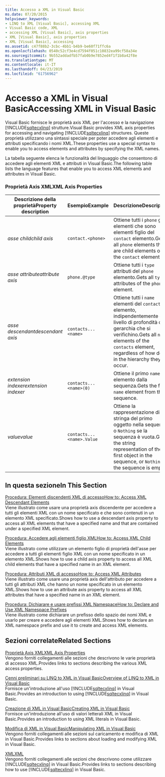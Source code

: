 ```yaml
---
title: Accesso a XML in Visual Basic
ms.date: 07/20/2015
helpviewer_keywords:
- LINQ to XML [Visual Basic], accessing XML
- Visual Basic code, XML
- accessing XML [Visual Basic], axis properties
- XML [Visual Basic], axis properties
- XML [Visual Basic], accessing
ms.assetid: c47f88b2-3cbc-4bb1-b4b9-be60f71ffc6a
ms.openlocfilehash: 0540c52cf3e4cd7594f051c10832ea99cf58a34e
ms.sourcegitcommit: 9b552addadfb57fab0b9e7852ed4f1f1b8a42f8e
ms.translationtype: MT
ms.contentlocale: it-IT
ms.lasthandoff: 04/23/2019
ms.locfileid: "61756962"
---
```

# <a name="accessing-xml-in-visual-basic"></a><span data-ttu-id="5c076-102">Accesso a XML in Visual Basic</span><span class="sxs-lookup"><span data-stu-id="5c076-102">Accessing XML in Visual Basic</span></span>
<span data-ttu-id="5c076-103">Visual Basic fornisce le proprietà axis XML per l'accesso e la navigazione [!INCLUDE[sqltecxlinq](~/includes/sqltecxlinq-md.md)] strutture.</span><span class="sxs-lookup"><span data-stu-id="5c076-103">Visual Basic provides XML axis properties for accessing and navigating [!INCLUDE[sqltecxlinq](~/includes/sqltecxlinq-md.md)] structures.</span></span> <span data-ttu-id="5c076-104">Queste proprietà utilizzano una sintassi speciale per poter accedere agli elementi e attributi specificando i nomi XML.</span><span class="sxs-lookup"><span data-stu-id="5c076-104">These properties use a special syntax to enable you to access elements and attributes by specifying the XML names.</span></span>  
  
 <span data-ttu-id="5c076-105">La tabella seguente elenca le funzionalità del linguaggio che consentono di accedere agli elementi XML e attributi in Visual Basic.</span><span class="sxs-lookup"><span data-stu-id="5c076-105">The following table lists the language features that enable you to access XML elements and attributes in Visual Basic.</span></span>  
  
### <a name="xml-axis-properties"></a><span data-ttu-id="5c076-106">Proprietà Axis XML</span><span class="sxs-lookup"><span data-stu-id="5c076-106">XML Axis Properties</span></span>  
  
|<span data-ttu-id="5c076-107">Descrizione della proprietà</span><span class="sxs-lookup"><span data-stu-id="5c076-107">Property description</span></span>|<span data-ttu-id="5c076-108">Esempio</span><span class="sxs-lookup"><span data-stu-id="5c076-108">Example</span></span>|<span data-ttu-id="5c076-109">Descrizione</span><span class="sxs-lookup"><span data-stu-id="5c076-109">Description</span></span>|  
|--------------------------|-------------|-----------------|  
|<span data-ttu-id="5c076-110">*asse child*</span><span class="sxs-lookup"><span data-stu-id="5c076-110">*child axis*</span></span>|`contact.<phone>`|<span data-ttu-id="5c076-111">Ottiene tutti i `phone` gli elementi che sono elementi figlio del `contact` elemento.</span><span class="sxs-lookup"><span data-stu-id="5c076-111">Gets all `phone` elements that are child elements of the `contact` element.</span></span>|  
|<span data-ttu-id="5c076-112">*asse attribute*</span><span class="sxs-lookup"><span data-stu-id="5c076-112">*attribute axis*</span></span>|`phone.@type`|<span data-ttu-id="5c076-113">Ottiene tutti i `type` attributi del `phone` elemento.</span><span class="sxs-lookup"><span data-stu-id="5c076-113">Gets all `type` attributes of the `phone` element.</span></span>|  
|<span data-ttu-id="5c076-114">*asse descendant*</span><span class="sxs-lookup"><span data-stu-id="5c076-114">*descendant axis*</span></span>|`contacts...<name>`|<span data-ttu-id="5c076-115">Ottiene tutti i `name` elementi del `contacts` elemento, indipendentemente dal livello di profondità della gerarchia che si verifichino.</span><span class="sxs-lookup"><span data-stu-id="5c076-115">Gets all `name` elements of the `contacts` element, regardless of how deep in the hierarchy they occur.</span></span>|  
|<span data-ttu-id="5c076-116">*extension indexer*</span><span class="sxs-lookup"><span data-stu-id="5c076-116">*extension indexer*</span></span>|`contacts...<name>(0)`|<span data-ttu-id="5c076-117">Ottiene il primo `name` elemento dalla sequenza.</span><span class="sxs-lookup"><span data-stu-id="5c076-117">Gets the first `name` element from the sequence.</span></span>|  
|<span data-ttu-id="5c076-118">*value*</span><span class="sxs-lookup"><span data-stu-id="5c076-118">*value*</span></span>|`contacts...<name>.Value`|<span data-ttu-id="5c076-119">Ottiene la rappresentazione di stringa del primo oggetto nella sequenza, o `Nothing` se la sequenza è vuota.</span><span class="sxs-lookup"><span data-stu-id="5c076-119">Gets the string representation of the first object in the sequence, or `Nothing` if the sequence is empty.</span></span>|  
  
## <a name="in-this-section"></a><span data-ttu-id="5c076-120">In questa sezione</span><span class="sxs-lookup"><span data-stu-id="5c076-120">In This Section</span></span>  
 [<span data-ttu-id="5c076-121">Procedura: Elementi discendenti XML di accesso</span><span class="sxs-lookup"><span data-stu-id="5c076-121">How to: Access XML Descendant Elements</span></span>](../../../../visual-basic/programming-guide/language-features/xml/how-to-access-xml-descendant-elements.md)  
 <span data-ttu-id="5c076-122">Viene illustrato come usare una proprietà axis discendente per accedere a tutti gli elementi XML con un nome specificato e che sono contenuti in un elemento XML specificato.</span><span class="sxs-lookup"><span data-stu-id="5c076-122">Shows how to use a descendant axis property to access all XML elements that have a specified name and that are contained under a specified XML element.</span></span>  
  
 [<span data-ttu-id="5c076-123">Procedura: Accedere agli elementi figlio XML</span><span class="sxs-lookup"><span data-stu-id="5c076-123">How to: Access XML Child Elements</span></span>](../../../../visual-basic/programming-guide/language-features/xml/how-to-access-xml-child-elements.md)  
 <span data-ttu-id="5c076-124">Viene illustrato come utilizzare un elemento figlio di proprietà dell'asse per accedere a tutti gli elementi figlio XML con un nome specificato in un elemento XML.</span><span class="sxs-lookup"><span data-stu-id="5c076-124">Shows how to use a child axis property to access all XML child elements that have a specified name in an XML element.</span></span>  
  
 [<span data-ttu-id="5c076-125">Procedura: Attributi XML di accesso</span><span class="sxs-lookup"><span data-stu-id="5c076-125">How to: Access XML Attributes</span></span>](../../../../visual-basic/programming-guide/language-features/xml/how-to-access-xml-attributes.md)  
 <span data-ttu-id="5c076-126">Viene illustrato come usare una proprietà axis dell'attributo per accedere a tutti gli attributi XML che hanno un nome specificato in un elemento XML.</span><span class="sxs-lookup"><span data-stu-id="5c076-126">Shows how to use an attribute axis property to access all XML attributes that have a specified name in an XML element.</span></span>  
  
 [<span data-ttu-id="5c076-127">Procedura: Dichiarare e usare prefissi XML Namespace</span><span class="sxs-lookup"><span data-stu-id="5c076-127">How to: Declare and Use XML Namespace Prefixes</span></span>](../../../../visual-basic/programming-guide/language-features/xml/how-to-declare-and-use-xml-namespace-prefixes.md)  
 <span data-ttu-id="5c076-128">Viene illustrato come dichiarare un prefisso dello spazio dei nomi XML e usarlo per creare e accedere agli elementi XML.</span><span class="sxs-lookup"><span data-stu-id="5c076-128">Shows how to declare an XML namespace prefix and use it to create and access XML elements.</span></span>  
  
## <a name="related-sections"></a><span data-ttu-id="5c076-129">Sezioni correlate</span><span class="sxs-lookup"><span data-stu-id="5c076-129">Related Sections</span></span>  
 [<span data-ttu-id="5c076-130">Proprietà Axis XML</span><span class="sxs-lookup"><span data-stu-id="5c076-130">XML Axis Properties</span></span>](../../../../visual-basic/language-reference/xml-axis/index.md)  
 <span data-ttu-id="5c076-131">Vengono forniti collegamenti alle sezioni che descrivono le varie proprietà di accesso XML.</span><span class="sxs-lookup"><span data-stu-id="5c076-131">Provides links to sections describing the various XML access properties.</span></span>  
  
 [<span data-ttu-id="5c076-132">Cenni preliminari su LINQ to XML in Visual Basic</span><span class="sxs-lookup"><span data-stu-id="5c076-132">Overview of LINQ to XML in Visual Basic</span></span>](../../../../visual-basic/programming-guide/language-features/xml/overview-of-linq-to-xml.md)  
 <span data-ttu-id="5c076-133">Fornisce un'introduzione all'uso [!INCLUDE[sqltecxlinq](~/includes/sqltecxlinq-md.md)] in Visual Basic.</span><span class="sxs-lookup"><span data-stu-id="5c076-133">Provides an introduction to using [!INCLUDE[sqltecxlinq](~/includes/sqltecxlinq-md.md)] in Visual Basic.</span></span>  
  
 [<span data-ttu-id="5c076-134">Creazione di XML in Visual Basic</span><span class="sxs-lookup"><span data-stu-id="5c076-134">Creating XML in Visual Basic</span></span>](../../../../visual-basic/programming-guide/language-features/xml/creating-xml.md)  
 <span data-ttu-id="5c076-135">Fornisce un'introduzione all'uso di valori letterali XML in Visual Basic.</span><span class="sxs-lookup"><span data-stu-id="5c076-135">Provides an introduction to using XML literals in Visual Basic.</span></span>  
  
 [<span data-ttu-id="5c076-136">Modifica di XML in Visual Basic</span><span class="sxs-lookup"><span data-stu-id="5c076-136">Manipulating XML in Visual Basic</span></span>](../../../../visual-basic/programming-guide/language-features/xml/manipulating-xml.md)  
 <span data-ttu-id="5c076-137">Vengono forniti collegamenti alle sezioni sul caricamento e modifica di XML in Visual Basic.</span><span class="sxs-lookup"><span data-stu-id="5c076-137">Provides links to sections about loading and modifying XML in Visual Basic.</span></span>  
  
 [<span data-ttu-id="5c076-138">XML</span><span class="sxs-lookup"><span data-stu-id="5c076-138">XML</span></span>](../../../../visual-basic/programming-guide/language-features/xml/index.md)  
 <span data-ttu-id="5c076-139">Vengono forniti collegamenti alle sezioni che descrivono come utilizzare [!INCLUDE[sqltecxlinq](~/includes/sqltecxlinq-md.md)] in Visual Basic.</span><span class="sxs-lookup"><span data-stu-id="5c076-139">Provides links to sections describing how to use [!INCLUDE[sqltecxlinq](~/includes/sqltecxlinq-md.md)] in Visual Basic.</span></span>
